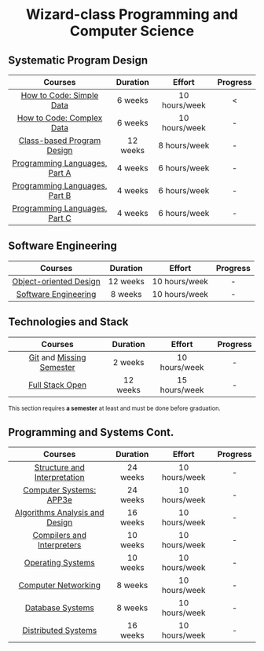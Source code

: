<div align="center" style="text-align: center">
<h1>Wizard-class Programming and Computer Science</h1>
</div>

## Systematic Program Design
Courses | Duration | Effort | Progress
:--: | :--: | :--: | :--:
[How to Code: Simple Data](https://www.edx.org/learn/coding/university-of-british-columbia-how-to-code-simple-data)  | 6 weeks | 10 hours/week | <
[How to Code: Complex Data](https://www.edx.org/learn/coding/university-of-british-columbia-how-to-code-complex-data) | 6 weeks | 10 hours/week | -
[Class-based Program Design](https://course.ccs.neu.edu/cs2510sp22/index.html) | 12 weeks | 8 hours/week | -
[Programming Languages, Part A](https://www.coursera.org/learn/programming-languages) | 4 weeks | 6 hours/week | -
[Programming Languages, Part B](https://www.coursera.org/learn/programming-languages-part-b) | 4 weeks | 6 hours/week | -
[Programming Languages, Part C](https://www.coursera.org/learn/programming-languages-part-c) | 4 weeks | 6 hours/week | -

## Software Engineering
Courses | Duration | Effort | Progress
:--: | :--: | :--: | :--:
[Object-oriented Design](https://course.ccs.neu.edu/cs3500f19/) | 12 weeks | 10 hours/week | -
[Software Engineering](https://www.edx.org/learn/software-engineering/university-of-british-columbia-software-engineering-introduction)  | 8 weeks | 10 hours/week | -

## Technologies and Stack
Courses | Duration | Effort | Progress
:--: | :--: | :--: | :--:
[Git](https://learngitbranching.js.org/) and [Missing Semester](https://missing.csail.mit.edu/)  | 2 weeks | 10 hours/week | -
[Full Stack Open](https://fullstackopen.com/en/) | 12 weeks | 15 hours/week | -

<sub>This section requires **a semester** at least and must be done before graduation.</sub>

## Programming and Systems Cont.
Courses | Duration | Effort | Progress
:--: | :--: | :--:   | :--:
[Structure and Interpretation](https://mitp-content-server.mit.edu/books/content/sectbyfn/books_pres_0/6515/sicp.zip/index.html)  | 24 weeks | 10 hours/week | -
[Computer Systems: APP3e](https://csapp.cs.cmu.edu/)  | 24 weeks | 10 hours/week | -
[Algorithms Analysis and Design](https://www.coursera.org/specializations/algorithms)  | 16 weeks | 10 hours/week | -
[Compilers and Interpreters](https://www.edx.org/learn/computer-science/stanford-university-compilers)  | 10 weeks | 10 hours/week | -
[Operating Systems](https://pages.cs.wisc.edu/~remzi/OSTEP/)  | 10 weeks | 10 hours/week | -
[Computer Networking](https://gaia.cs.umass.edu/kurose_ross/online_lectures.htm)  | 8 weeks | 10 hours/week | -
[Database Systems](https://www.youtube.com/user/CS186Berkeley/videos)  | 8 weeks | 10 hours/week | -
[Distributed Systems](https://www.coursera.org/specializations/cloud-computing)  | 16 weeks | 10 hours/week | -
